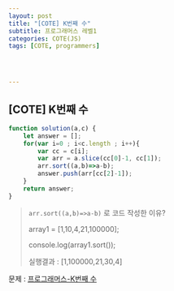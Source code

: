 ```yaml
---
layout: post
title: "[COTE] K번째 수"
subtitle: 프로그래머스 레벨1
categories: COTE(JS)
tags: [COTE, programmers]




---
```




## [COTE] K번째 수

```javascript
function solution(a,c) {
    let answer = [];
    for(var i=0 ; i<c.length ; i++){
        var cc = c[i];
        var arr = a.slice(cc[0]-1, cc[1]);
        arr.sort((a,b)=>a-b);
        answer.push(arr[cc[2]-1]);
    }
    return answer;
}
```



> `arr.sort((a,b)=>a-b)` 로 코드 작성한 이유?
>
> array1 = [1,10,4,21,100000];
>
> console.log(array1.sort());
>
> 실행결과 : [1,100000,21,30,4]




문제 : [프로그래머스-K번째 수](https://programmers.co.kr/learn/courses/30/lessons/42748)
